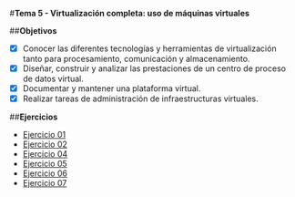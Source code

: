 #**Tema 5 - Virtualización completa: uso de máquinas virtuales**

##**Objetivos**

- [x] Conocer las diferentes tecnologías y herramientas de virtualización tanto para procesamiento, comunicación y almacenamiento.
- [x] Diseñar, construir y analizar las prestaciones de un centro de proceso de datos virtual.
- [x] Documentar y mantener una plataforma virtual.
- [x] Realizar tareas de administración de infraestructuras virtuales.

##**Ejercicios**

- [Ejercicio 01](https://github.com/Elirova/IV2K13/blob/master/Tema5/ejercicio01.md)
- [Ejercicio 02](https://github.com/Elirova/IV2K13/blob/master/Tema5/ejercicio02.md)
- [Ejercicio 04](https://github.com/Elirova/IV2K13/blob/master/Tema5/ejercicio04.md)
- [Ejercicio 05](https://github.com/Elirova/IV2K13/blob/master/Tema5/ejercicio05.md)
- [Ejercicio 06](https://github.com/Elirova/IV2K13/blob/master/Tema5/ejercicio06.md)
- [Ejercicio 07](https://github.com/Elirova/IV2K13/blob/master/Tema5/ejercicio07.md)

